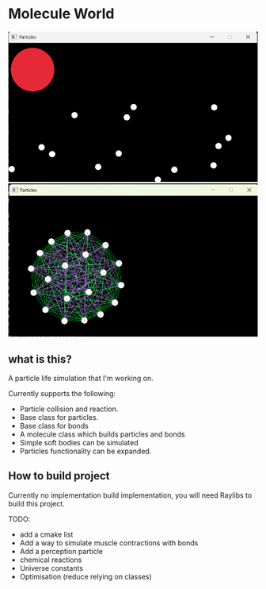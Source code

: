 # Molecule World

![Screenshot of molecule world](images/Screenshot.png)
![Screenshot of a softbody in molecule world](images/Screenshot%202025-05-27%20111213.png)

## what is this?
A particle life simulation that I'm working on.

Currently supports the following:
- Particle collision and reaction.
- Base class for particles.
- Base class for bonds
- A molecule class which builds particles and bonds
- Simple soft bodies can be simulated
- Particles functionality can be expanded.

## How to build project
Currently no implementation build implementation, you will need Raylibs to build this project.

TODO: 
- add a cmake list
- Add a way to simulate muscle contractions with bonds
- Add a perception particle
- chemical reactions
- Universe constants
- Optimisation (reduce relying on classes)
